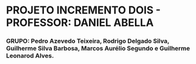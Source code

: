 # PROJETO INCREMENTO DOIS - PROFESSOR: DANIEL ABELLA
### GRUPO: Pedro Azevedo Teixeira, Rodrigo Delgado Silva, Guilherme Silva Barbosa, Marcos Aurélio Segundo e Guilherme Leonarod Alves.
